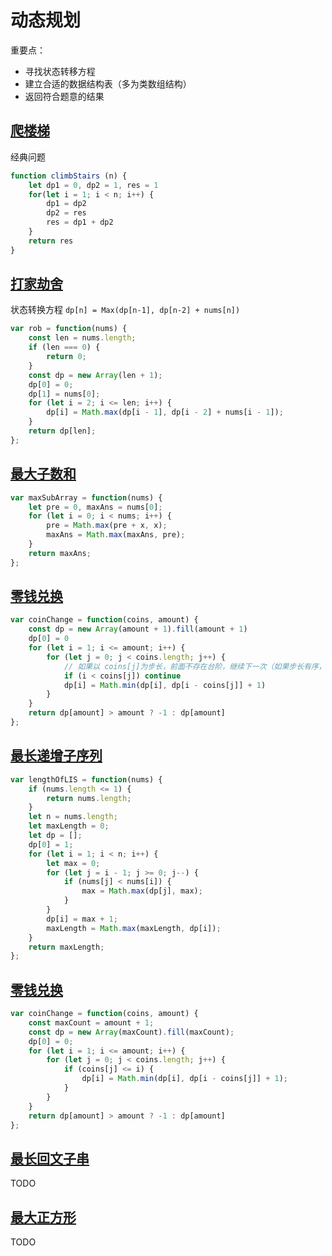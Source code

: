 # 动态规划

重要点：

- 寻找状态转移方程
- 建立合适的数据结构表（多为类数组结构）
- 返回符合题意的结果

## [爬楼梯](https://leetcode-cn.com/problems/climbing-stairs/)

经典问题

```js
function climbStairs (n) {
    let dp1 = 0, dp2 = 1, res = 1
    for(let i = 1; i < n; i++) {
        dp1 = dp2
        dp2 = res
        res = dp1 + dp2
    }
    return res
}
```

## [打家劫舍](https://leetcode.cn/problems/house-robber/description/)

状态转换方程 `dp[n] = Max(dp[n-1], dp[n-2] + nums[n])`

```js
var rob = function(nums) {
    const len = nums.length;
    if (len === 0) {
        return 0;
    }
    const dp = new Array(len + 1);
    dp[0] = 0;
    dp[1] = nums[0];
    for (let i = 2; i <= len; i++) {
        dp[i] = Math.max(dp[i - 1], dp[i - 2] + nums[i - 1]);
    }
    return dp[len];
};
```

## [最大子数和](https://leetcode.cn/problems/maximum-subarray/description/)

```js
var maxSubArray = function(nums) {
    let pre = 0, maxAns = nums[0];
    for (let i = 0; i < nums; i++) {
        pre = Math.max(pre + x, x);
        maxAns = Math.max(maxAns, pre);
    }
    return maxAns;
};
```

## [零钱兑换](https://leetcode.cn/problems/coin-change/)

```js
var coinChange = function(coins, amount) {
    const dp = new Array(amount + 1).fill(amount + 1)
    dp[0] = 0
    for (let i = 1; i <= amount; i++) {
        for (let j = 0; j < coins.length; j++) {
            // 如果以 coins[j]为步长，前面不存在台阶，继续下一次（如果步长有序，则可 break
            if (i < coins[j]) continue
            dp[i] = Math.min(dp[i], dp[i - coins[j]] + 1)
        }
    }
    return dp[amount] > amount ? -1 : dp[amount]
};
```

## [最长递增子序列](https://leetcode.cn/problems/longest-increasing-subsequence/description/)

```js
var lengthOfLIS = function(nums) {
    if (nums.length <= 1) {
        return nums.length;
    }
    let n = nums.length;
    let maxLength = 0;
    let dp = [];
    dp[0] = 1;
    for (let i = 1; i < n; i++) {
        let max = 0;
        for (let j = i - 1; j >= 0; j--) {
            if (nums[j] < nums[i]) {
                max = Math.max(dp[j], max);
            }
        }
        dp[i] = max + 1;
        maxLength = Math.max(maxLength, dp[i]);
    }
    return maxLength;
};
```

## [零钱兑换](https://leetcode.cn/problems/coin-change/description/)

```js
var coinChange = function(coins, amount) {
    const maxCount = amount + 1;
    const dp = new Array(maxCount).fill(maxCount);
    dp[0] = 0;
    for (let i = 1; i <= amount; i++) {
        for (let j = 0; j < coins.length; j++) {
            if (coins[j] <= i) {
                dp[i] = Math.min(dp[i], dp[i - coins[j]] + 1);
            }
        }
    }
    return dp[amount] > amount ? -1 : dp[amount]
};
```

## [最长回文子串](https://leetcode.cn/problems/longest-palindromic-substring/description/)

TODO

## [最大正方形](https://leetcode.cn/problems/maximal-square/solutions/)

TODO
